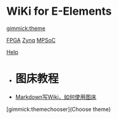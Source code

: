 <!--
  -- Name of your wiki
  -- Do NOT remove the leading `#` character.
  -->

# WiKi for E-Elements


<!--
  -- Default theme
  -- (Read: http://dynalon.github.io/mdwiki/#!customizing.md#Theme_chooser)
  -->

[gimmick:theme](united)


<!--
  -- Navigation
  -- (Read: http://dynalon.github.io/mdwiki/#!quickstart.md#Adding_a_navigation)
  -->

[FPGA](fpga/main.md)
[Zynq](zynq/main.md)
[MPSoC](mpsoc/main.md)

[Help](help/picbed.md)

  * # 图床教程
  * [Markdown写Wiki，如何使用图床](help/picbed.md)

<!-- A more complex navigation example: ----------------------------------------

[Menu Item 1]()

  * # SubMenu Heading 1
  * [SubMenu Item 1](pages/subitem1.md)
  * [SubMenu Item 2](pages/subitem2.md)
  - - - -
  * # SubMenu Heading 2
  * [SubMenu Item 3](pages/subitem3.md)
  - - - -
  * # SubMenu Heading 3
  * [SubMenu Item 3](pages/subitem3.md)

[Menu Item 2](pages/item2.md)

[Menu Item 3](pages/item3.md)

---------------------------------------------------------------------------- -->

<!--
  -- Change the Language
  -- Could be useful when there's more than one language wiki.
  -->

<!--
[Change the Language]()

  * [English (United States)](/en_US/)
  * [English (United Kingdom)](/en_GB/)
  * [Italian](/it/)
-->

<!--
  -- Let the user choose a theme
  -- (Read: http://dynalon.github.io/mdwiki/#!quickstart.md#Adding_a_navigation)
  -->


[gimmick:themechooser](Choose theme)

